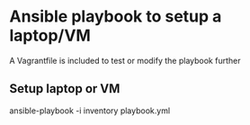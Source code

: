 # Ansible playbook to setup a laptop/VM
A Vagrantfile is included to test or modify the playbook further

## Setup laptop or VM
ansible-playbook -i inventory playbook.yml

